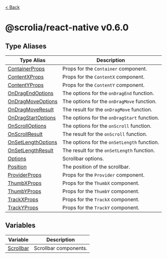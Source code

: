 [< Back](../../README.md)

# @scrolia/react-native v0.6.0

## Type Aliases

| Type Alias | Description |
| ------ | ------ |
| [ContainerProps](type-aliases/ContainerProps.md) | Props for the `Container` component. |
| [ContentXProps](type-aliases/ContentXProps.md) | Props for the `ContentX` component. |
| [ContentYProps](type-aliases/ContentYProps.md) | Props for the `ContentY` component. |
| [OnDragEndOptions](type-aliases/OnDragEndOptions.md) | The options for the `onDragEnd` function. |
| [OnDragMoveOptions](type-aliases/OnDragMoveOptions.md) | The options for the `onDragMove` function. |
| [OnDragMoveResult](type-aliases/OnDragMoveResult.md) | The result for the `onDragMove` function. |
| [OnDragStartOptions](type-aliases/OnDragStartOptions.md) | The options for the `onDragStart` function. |
| [OnScrollOptions](type-aliases/OnScrollOptions.md) | The options for the `onScroll` function. |
| [OnScrollResult](type-aliases/OnScrollResult.md) | The result for the `onScroll` function. |
| [OnSetLengthOptions](type-aliases/OnSetLengthOptions.md) | The options for the `onSetLength` function. |
| [OnSetLengthResult](type-aliases/OnSetLengthResult.md) | The result for the `onSetLength` function. |
| [Options](type-aliases/Options.md) | Scrollbar options. |
| [Position](type-aliases/Position.md) | The position of the scrollbar. |
| [ProviderProps](type-aliases/ProviderProps.md) | Props for the `Provider` component. |
| [ThumbXProps](type-aliases/ThumbXProps.md) | Props for the `ThumbX` component. |
| [ThumbYProps](type-aliases/ThumbYProps.md) | Props for the `ThumbY` component. |
| [TrackXProps](type-aliases/TrackXProps.md) | Props for the `TrackX` component. |
| [TrackYProps](type-aliases/TrackYProps.md) | Props for the `TrackY` component. |

## Variables

| Variable | Description |
| ------ | ------ |
| [Scrollbar](variables/Scrollbar.md) | Scrollbar components. |
